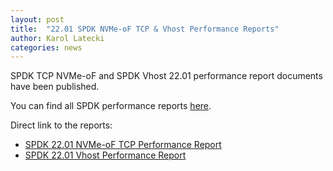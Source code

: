 ```yaml
---
layout: post
title:  "22.01 SPDK NVMe-oF TCP & Vhost Performance Reports"
author: Karol Latecki
categories: news
---
```


SPDK TCP NVMe-oF and SPDK Vhost 22.01 performance report documents have been published.

You can find all SPDK performance reports [here](https://spdk.io/doc/performance_reports.html).

Direct link to the reports:

- [SPDK 22.01 NVMe-oF TCP  Performance Report](https://ci.spdk.io/download/performance-reports/SPDK_tcp_perf_report_2201.pdf)
- [SPDK 22.01 Vhost Performance Report](https://ci.spdk.io/download/performance-reports/SPDK_vhost_perf_report_2201.pdf)

